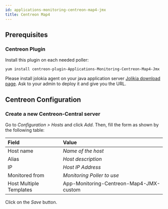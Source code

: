 ```yaml
---
id: applications-monitoring-centreon-map4-jmx
title: Centreon Map4
---
```


## Prerequisites

### Centreon Plugin

Install this plugin on each needed poller:

``` shell
yum install centreon-plugin-Applications-Monitoring-Centreon-Map4-Jmx
```

Please install jolokia agent on your java application server [Jolikia download
page](https://jolokia.org/download.html). Ask to your admin to deploy it and
give you the URL.

## Centreon Configuration

### Create a new Centreon-Central server

Go to *Configuration \> Hosts* and click *Add*. Then, fill the form as shown by
the following table:

| Field                   | Value                                   |
| :---------------------- | :-------------------------------------- |
| Host name               | *Name of the host*                      |
| Alias                   | *Host description*                      |
| IP                      | *Host IP Address*                       |
| Monitored from          | *Monitoring Poller to use*              |
| Host Multiple Templates | App-Monitoring-Centreon-Map4-JMX-custom |

Click on the *Save* button.
